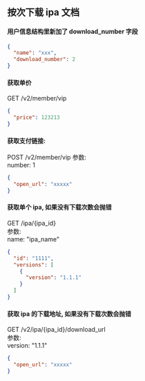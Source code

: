 ## 按次下载 ipa 文档

#### 用户信息结构里新加了 download_number 字段
```json
{
  "name": "xxx",
  "download_number": 2
}
```

#### 获取单价
GET /v2/member/vip
```json
{
  "price": 123213
}
```

#### 获取支付链接:
POST /v2/member/vip
参数:  
number: 1
```json
{
  "open_url": "xxxxx" 
}
```

#### 获取单个 ipa, 如果没有下载次数会抛错
GET /ipa/{ipa_id}  
参数:  
name: "ipa_name"
```json
{
  "id": "1111",
  "versions": [
    {
      "version": "1.1.1"
    }
  ]
}
```

#### 获取 ipa 的下载地址, 如果没有下载次数会抛错
GET /v2/ipa/{ipa_id}/download_url  
参数:   
version: "1.1.1"    
```json
{
  "open_url": "xxxxx" 
}
```
